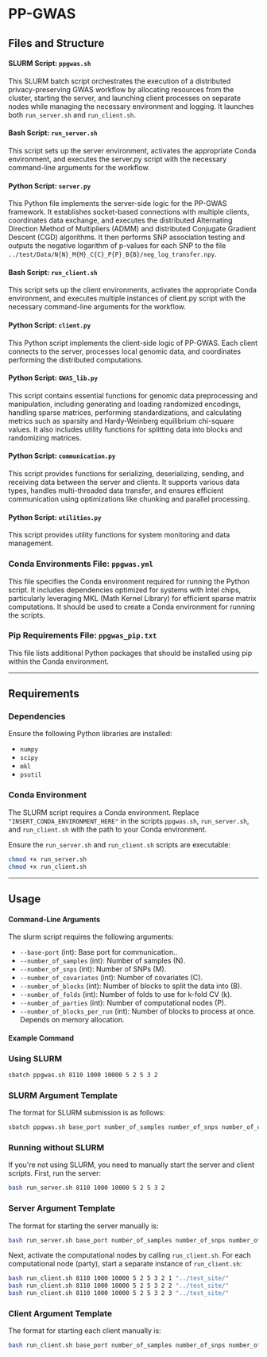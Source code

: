 # PP-GWAS

## Files and Structure

#### SLURM Script: `ppgwas.sh`
This SLURM batch script orchestrates the execution of a distributed privacy-preserving GWAS workflow by allocating resources from the cluster, starting the server, and launching client processes on separate nodes while managing the necessary environment and logging. It launches both `run_server.sh` and `run_client.sh`. 

#### Bash Script: `run_server.sh`
This script sets up the server environment, activates the appropriate Conda environment, and executes the server.py script with the necessary command-line arguments for the workflow.

#### Python Script: `server.py`
This Python file implements the server-side logic for the PP-GWAS framework. It establishes socket-based connections with multiple clients, coordinates data exchange, and executes the distributed Alternating Direction Method of Multipliers (ADMM) and distributed Conjugate Gradient Descent (CGD) algorithms. It then performs SNP association testing and outputs the negative logarithm of p-values for each SNP to the file `../test/Data/N{N}_M{M}_C{C}_P{P}_B{B}/neg_log_transfer.npy`.

#### Bash Script: `run_client.sh`
This script sets up the client environments, activates the appropriate Conda environment, and executes multiple instances of client.py script with the necessary command-line arguments for the workflow.

#### Python Script: `client.py`
This Python script implements the client-side logic of PP-GWAS. Each client connects to the server, processes local genomic data, and coordinates performing the distributed computations. 

#### Python Script: `GWAS_lib.py`
This script contains essential functions for genomic data preprocessing and manipulation, including generating and loading randomized encodings, handling sparse matrices, performing standardizations, and calculating metrics such as sparsity and Hardy-Weinberg equilibrium chi-square values. It also includes utility functions for splitting data into blocks and randomizing matrices.

#### Python Script: `communication.py`
This script provides functions for serializing, deserializing, sending, and receiving data between the server and clients. It supports various data types, handles multi-threaded data transfer, and ensures efficient communication using optimizations like chunking and parallel processing.

#### Python Script: `utilities.py`
This script provides utility functions for system monitoring and data management.

### Conda Environments File: `ppgwas.yml`
This file specifies the Conda environment required for running the Python script. It includes dependencies optimized for systems with Intel chips, particularly leveraging MKL (Math Kernel Library) for efficient sparse matrix computations. It should be used to create a Conda environment for running the scripts.

### Pip Requirements File: `ppgwas_pip.txt`
This file lists additional Python packages that should be installed using pip within the Conda environment.

---

## Requirements

### Dependencies
Ensure the following Python libraries are installed:
- `numpy`
- `scipy`
- `mkl`
- `psutil`


### Conda Environment
The SLURM script requires a Conda environment. Replace `"INSERT_CONDA_ENVIRONMENT_HERE"` in the scripts `ppgwas.sh`, `run_server.sh`, and `run_client.sh` with the path to your Conda environment.

Ensure the `run_server.sh` and `run_client.sh` scripts are executable:
   ```bash
   chmod +x run_server.sh
   chmod +x run_client.sh
```

---

## Usage

#### Command-Line Arguments
The slurm script requires the following arguments:
- `--base-port` (int): Base port for communication..
- `--number_of_samples` (int): Number of samples (N).
- `--number_of_snps` (int): Number of SNPs (M).
- `--number_of_covariates` (int): Number of covariates (C).
- `--number_of_blocks` (int): Number of blocks to split the data into (B).
- `--number_of_folds` (int): Number of folds to use for k-fold CV (k).
- `--number_of_parties` (int): Number of computational nodes (P).
- `--number_of_blocks_per_run` (int): Number of blocks to process at once. Depends on memory allocation. 


#### Example Command
### Using SLURM
```bash
sbatch ppgwas.sh 8110 1000 10000 5 2 5 3 2 
```
### SLURM Argument Template
The format for SLURM submission is as follows:
```bash
sbatch ppgwas.sh base_port number_of_samples number_of_snps number_of_covariates number_of_blocks number_of_folds number_of_parties number_of_blocks_per_run 
```

### Running without SLURM
If you're not using SLURM, you need to manually start the server and client scripts. First, run the server:
```bash
bash run_server.sh 8110 1000 10000 5 2 5 3 2
```
### Server Argument Template
The format for starting the server manually is:
```bash
bash run_server.sh base_port number_of_samples number_of_snps number_of_covariates number_of_blocks number_of_folds number_of_parties number_of_blocks_per_run
```
Next, activate the computational nodes by calling `run_client.sh`. For each computational node (party), start a separate instance of `run_client.sh`:
```bash
bash run_client.sh 8110 1000 10000 5 2 5 3 2 1 "../test_site/"
bash run_client.sh 8110 1000 10000 5 2 5 3 2 2 "../test_site/"
bash run_client.sh 8110 1000 10000 5 2 5 3 2 3 "../test_site/"

```
### Client Argument Template
The format for starting each client manually is:
```bash
bash run_client.sh base_port number_of_samples number_of_snps number_of_covariates number_of_blocks number_of_folds number_of_blocks_per_run number_of_parties party_id output_folder
```




